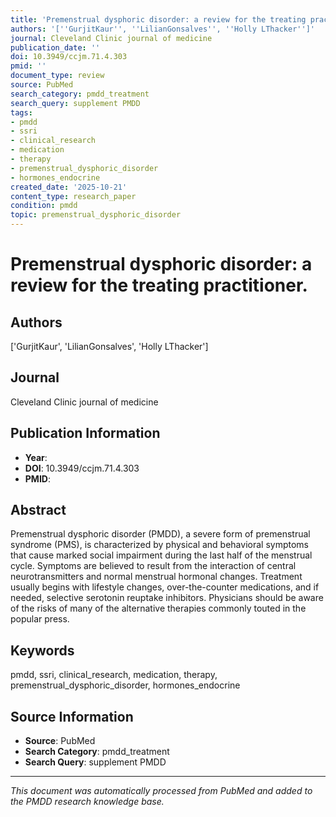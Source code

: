 ```yaml
---
title: 'Premenstrual dysphoric disorder: a review for the treating practitioner.'
authors: '[''GurjitKaur'', ''LilianGonsalves'', ''Holly LThacker'']'
journal: Cleveland Clinic journal of medicine
publication_date: ''
doi: 10.3949/ccjm.71.4.303
pmid: ''
document_type: review
source: PubMed
search_category: pmdd_treatment
search_query: supplement PMDD
tags:
- pmdd
- ssri
- clinical_research
- medication
- therapy
- premenstrual_dysphoric_disorder
- hormones_endocrine
created_date: '2025-10-21'
content_type: research_paper
condition: pmdd
topic: premenstrual_dysphoric_disorder
---
```


# Premenstrual dysphoric disorder: a review for the treating practitioner.

## Authors
['GurjitKaur', 'LilianGonsalves', 'Holly LThacker']

## Journal
Cleveland Clinic journal of medicine

## Publication Information
- **Year**: 
- **DOI**: 10.3949/ccjm.71.4.303
- **PMID**: 

## Abstract
Premenstrual dysphoric disorder (PMDD), a severe form of premenstrual syndrome (PMS), is characterized by physical and behavioral symptoms that cause marked social impairment during the last half of the menstrual cycle. Symptoms are believed to result from the interaction of central neurotransmitters and normal menstrual hormonal changes. Treatment usually begins with lifestyle changes, over-the-counter medications, and if needed, selective serotonin reuptake inhibitors. Physicians should be aware of the risks of many of the alternative therapies commonly touted in the popular press.

## Keywords
pmdd, ssri, clinical_research, medication, therapy, premenstrual_dysphoric_disorder, hormones_endocrine

## Source Information
- **Source**: PubMed
- **Search Category**: pmdd_treatment
- **Search Query**: supplement PMDD

---
*This document was automatically processed from PubMed and added to the PMDD research knowledge base.*
